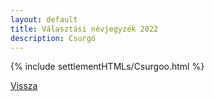 ```yaml
---
layout: default
title: Választási névjegyzék 2022
description: Csurgó
---
```


{% include settlementHTMLs/Csurgoo.html %}

[Vissza](../)